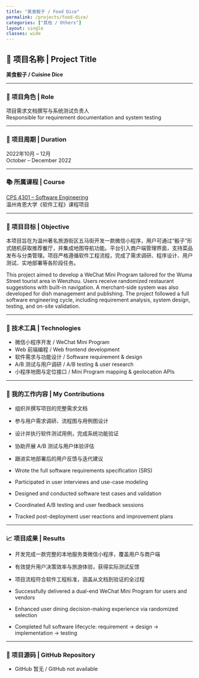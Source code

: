 ```yaml
---
title: "美食骰子 / Food Dice"
permalink: /projects/food-dice/
categories: ["其他 / Others"]
layout: single
classes: wide
---
```


## 🧠 项目名称 | Project Title  
**美食骰子 / Cuisine Dice**

---

### 👤 项目角色 | Role  
项目需求文档撰写与系统测试负责人  
Responsible for requirement documentation and system testing

---

### 📆 项目周期 | Duration  
2022年10月 – 12月  
October – December 2022

---

### 📚 所属课程 | Course  
[CPS 4301 – Software Engineering](/courses/fall-2022/)  
温州肯恩大学《软件工程》课程项目

---

### 🎯 项目目标 | Objective  
本项目旨在为温州著名旅游街区五马街开发一款微信小程序，用户可通过“骰子”形式随机获取推荐餐厅，并集成地图导航功能。平台引入商户端管理界面，支持菜品发布与分类管理。项目严格遵循软件工程流程，完成了需求调研、程序设计、用户测试、实地部署等各阶段任务。

This project aimed to develop a WeChat Mini Program tailored for the Wuma Street tourist area in Wenzhou. Users receive randomized restaurant suggestions with built-in navigation. A merchant-side system was also developed for dish management and publishing. The project followed a full software engineering cycle, including requirement analysis, system design, testing, and on-site validation.

---

### 🔧 技术工具 | Technologies  
- 微信小程序开发 / WeChat Mini Program  
- Web 前端编程 / Web frontend development  
- 软件需求与功能设计 / Software requirement & design  
- A/B 测试与用户调研 / A/B testing & user research  
- 小程序地图与定位接口 / Mini Program mapping & geolocation APIs

---

### 🧠 我的工作内容 | My Contributions  
- 组织并撰写项目的完整需求文档  
- 参与用户需求调研、流程图与用例图设计  
- 设计并执行软件测试用例，完成系统功能验证  
- 协助开展 A/B 测试与用户体验评估  
- 跟进实地部署后的用户反馈与迭代建议

- Wrote the full software requirements specification (SRS)  
- Participated in user interviews and use-case modeling  
- Designed and conducted software test cases and validation  
- Coordinated A/B testing and user feedback sessions  
- Tracked post-deployment user reactions and improvement plans

---

### 📈 项目成果 | Results  
- 开发完成一款完整的本地服务类微信小程序，覆盖用户与商户端  
- 有效提升用户决策效率与旅游体验，获得实际测试反馈  
- 项目流程符合软件工程标准，涵盖从文档到验证的全过程

- Successfully delivered a dual-end WeChat Mini Program for users and vendors  
- Enhanced user dining decision-making experience via randomized selection  
- Completed full software lifecycle: requirement → design → implementation → testing

---

### 🔗 项目源码 | GitHub Repository  
- GitHub 暂无 / GitHub not available
